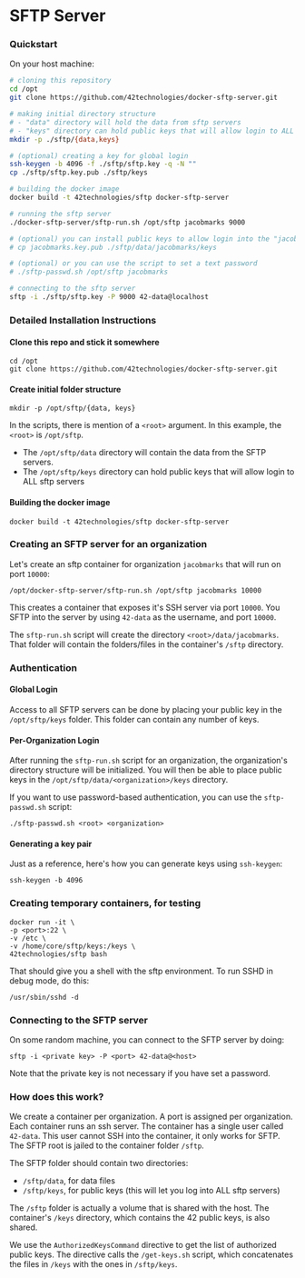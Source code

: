 
# SFTP Server

### Quickstart

On your host machine:

```bash
# cloning this repository
cd /opt
git clone https://github.com/42technologies/docker-sftp-server.git

# making initial directory structure
# - "data" directory will hold the data from sftp servers
# - "keys" directory can hold public keys that will allow login to ALL sftp servers
mkdir -p ./sftp/{data,keys}

# (optional) creating a key for global login
ssh-keygen -b 4096 -f ./sftp/sftp.key -q -N ""
cp ./sftp/sftp.key.pub ./sftp/keys

# building the docker image
docker build -t 42technologies/sftp docker-sftp-server

# running the sftp server
./docker-sftp-server/sftp-run.sh /opt/sftp jacobmarks 9000

# (optional) you can install public keys to allow login into the "jacobmarks" container
# cp jacobmarks.key.pub ./sftp/data/jacobmarks/keys

# (optional) or you can use the script to set a text password
# ./sftp-passwd.sh /opt/sftp jacobmarks

# connecting to the sftp server
sftp -i ./sftp/sftp.key -P 9000 42-data@localhost
```


### Detailed Installation Instructions

#### Clone this repo and stick it somewhere

```
cd /opt
git clone https://github.com/42technologies/docker-sftp-server.git
```

#### Create initial folder structure

```
mkdir -p /opt/sftp/{data, keys}
```

In the scripts, there is mention of a `<root>` argument. In this example, the `<root>` is `/opt/sftp`.

- The `/opt/sftp/data` directory will contain the data from the SFTP servers.
- The `/opt/sftp/keys` directory can hold public keys that will allow login to ALL sftp servers

#### Building the docker image

```
docker build -t 42technologies/sftp docker-sftp-server
```


### Creating an SFTP server for an organization 

Let's create an sftp container for organization `jacobmarks` that will
run on port `10000`:

```
/opt/docker-sftp-server/sftp-run.sh /opt/sftp jacobmarks 10000
```

This creates a container that exposes it's SSH server via port `10000`. You
SFTP into the server by using `42-data` as the username, and port `10000`.

The `sftp-run.sh` script will create the directory `<root>/data/jacobmarks`.
That folder will contain the folders/files in the container's `/sftp` directory.


### Authentication

#### Global Login

Access to all SFTP servers can be done by placing your public key in the `/opt/sftp/keys` folder.
This folder can contain any number of keys.

#### Per-Organization Login

After running the `sftp-run.sh` script for an organization, the organization's directory structure
will be initialized. You will then be able to place public keys in the `/opt/sftp/data/<organization>/keys`
directory.

If you want to use password-based authentication, you can use the `sftp-passwd.sh` script:

```
./sftp-passwd.sh <root> <organization>
```

#### Generating a key pair

Just as a reference, here's how you can generate keys using `ssh-keygen`:

```
ssh-keygen -b 4096
```


### Creating temporary containers, for testing

```
docker run -it \
-p <port>:22 \
-v /etc \
-v /home/core/sftp/keys:/keys \
42technologies/sftp bash
```

That should give you a shell with the sftp environment. To run SSHD in debug mode, do this:

```
/usr/sbin/sshd -d
```

### Connecting to the SFTP server

On some random machine, you can connect to the SFTP server by doing:

```
sftp -i <private key> -P <port> 42-data@<host>
```

Note that the private key is not necessary if you have set a password.


### How does this work?

We create a container per organization. A port is assigned per organization.
Each container runs an ssh server. The container has a single user called `42-data`.
This user cannot SSH into the container, it only works for SFTP. The SFTP root is
jailed to the container folder `/sftp`.

The SFTP folder should contain two directories:

- `/sftp/data`, for data files
- `/sftp/keys`, for public keys (this will let you log into ALL sftp servers)

The `/sftp` folder is actually a volume that is shared with the host. The container's
`/keys` directory, which contains the 42 public keys, is also shared.

We use the `AuthorizedKeysCommand` directive to get the list of authorized public keys.
The directive calls the `/get-keys.sh` script, which concatenates the files in `/keys`
with the ones in `/sftp/keys`.




